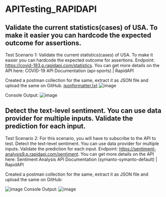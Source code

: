 # APITesting_RAPIDAPI

## Validate the current statistics(cases) of USA. To make it easier you can hardcode the expected outcome for assertions.

Test Scenario 1:
Validate the current statistics(cases) of USA. To make it easier you can hardcode the expected outcome for assertions.
Endpoint: https://covid-193.p.rapidapi.com/statistics. You can get more details on the API here: COVID-19 API Documentation (api-sports) | RapidAPI

Created a postman collection for the same, extract it as JSON file and upload the same on GitHub.
[jsonformatter.txt](https://github.com/rohits216/APITesting_RAPIDAPI/files/8866495/jsonformatter.txt)
![image](https://user-images.githubusercontent.com/16327716/172756916-c392a9c9-e936-418a-b17c-23257e4320ea.png)

Console Output:
![image](https://user-images.githubusercontent.com/16327716/172757015-f33b6644-80e4-429b-acac-14fd2fe6a2cf.png)


## Detect the text-level sentiment. You can use data provider for multiple inputs. Validate the prediction for each input.

Test Scenario 2:
For this scenario, you will have to subscribe to the API to test.
Detect the text-level sentiment. You can use data provider for multiple inputs. Validate the prediction for each input.
Endpoint: https://sentiment-analysis9.p.rapidapi.com/sentiment. You can get more details on the API here:  Sentiment Analysis API Documentation (symanto-symanto-default) | RapidAPI

Created a postman collection for the same, extract it as JSON file and upload the same on GitHub: 

![image](https://user-images.githubusercontent.com/16327716/172757198-1b2c189f-8759-497a-b906-c86fbd8965c7.png)
Console Output:
![image](https://user-images.githubusercontent.com/16327716/172757654-7eaa9839-7e6e-4857-9fe8-a61418d44be4.png)
